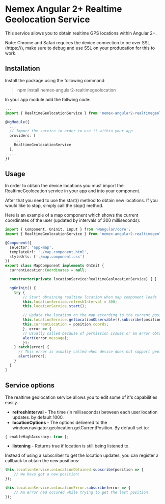 # Nemex Angular 2+ Realtime Geolocation Service

This service allows you to obtain realtime GPS locations within Angular 2+.

Note: Chrome and Safari requires the device connection to be over SSL (https://), make sure to
debug and use SSL on your producation for this to work.

## Installation

Install the package using the following command:
> npm install nemex-angular2-realtimegeolocation

In your app module add the follwing code:
```typescript
...
import { RealtimeGeolocationService } from 'nemex-angular2-realtimegeolocation';

@NgModule({
  ...
  // Import the service in order to use it within your app
  providers: [
    ...
    RealtimeGeolocationService
  ],
  ...
})
```

## Usage

In order to obtain the device locations you must import the RealtimeGeolocation service in your app and into your component.

After that you need to use the start() method to obtain new locations.
If you would like to stop, simply call the stop() method.

Here is an example of a map component which shows the current coordinates of the user (updated by intervals of 300 milliseconds):
```typescript
import { Component, OnInit, Input } from '@angular/core';
import { RealtimeGeolocationService } from 'nemex-angular2-realtimegeolocation';

@Component({
  selector: 'app-map',
  templateUrl: './map.component.html',
  styleUrls: ['./map.component.css']
})
export class MapComponent implements OnInit {
  currentLocation:Coordinates = null;

  constructor(private locationService:RealtimeGeolocationService) { }

  ngOnInit() {
    try {  
        // Start obtaining realtime location when map component loads
        this.locationService.refreshInterval = 300;
        this.locationService.start(); 

        // Update the location on the map according to the current position of the user
        this.locationService.getLocationObservable().subscribe(position => {
        this.currentLocation = position.coords;
        }, error => {
        // Usually called because of permission issues or an error obtaining the last position
        alert(error.message);
        });
    } catch(error) {
      // This error is usually called when device does not support geolocation at all
      alert(error);
    }
  }
}
```

## Service options
The realtime geolocation service allows you to edit some of it's capabilities easily.

- **refreshInterval** - The time (in milliseconds) between each user location updates. by default 1000.
- **locationOptions** - The options delivered to the window.navigator.geolocation.getCurrentPosition. By default set to:
```typescript
{ enableHighAccuracy: true }; 
 ```
 - **listening** - Returns true if location is still being listened to.

Instead of using a subscriber to get the location updates, you can register a callback to obtain the new positions:
```typescript
this.locationService.onLocationObtained.subscribe(position => {
    // We have got a new position!
});

this.locationService.onLocationError.subscribe(error => {
    // An error had occured while trying to get the last position
});
```